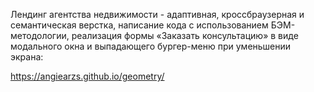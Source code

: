Лендинг агентства недвижимости - адаптивная, кроссбраузерная и семантическая верстка, написание кода с использованием БЭМ-методологии, реализация формы «Заказать консультацию» в виде модального окна и выпадающего бургер-меню при уменьшении экрана:

https://angiearzs.github.io/geometry/

